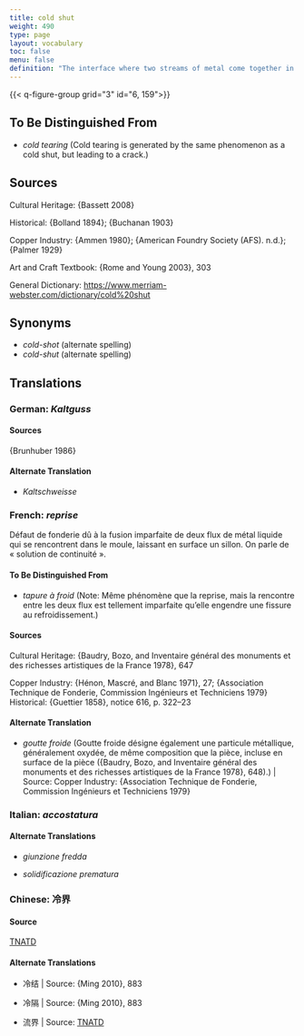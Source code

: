 ```yaml
---
title: cold shut
weight: 490
type: page
layout: vocabulary
toc: false
menu: false
definition: "The interface where two streams of metal come together in the mold but do not fuse properly, often due to premature cooling of the metal in the mold. A cold shut may also describe a hole or void in a cast caused by premature cooling ({Rome and Young 2003}, 303). The cooled metal edges will be rounded in profile."
---
```


{{< q-figure-group grid="3" id="6, 159">}}

## To Be Distinguished From

- *cold tearing* (Cold tearing is generated by the same phenomenon as a cold shut, but leading to a crack.)

## Sources

Cultural Heritage: {Bassett 2008}

Historical: {Bolland 1894}; {Buchanan 1903}

Copper Industry: {Ammen 1980}; {American Foundry Society (AFS). n.d.}; {Palmer 1929}

Art and Craft Textbook: {Rome and Young 2003}, 303

General Dictionary: <https://www.merriam-webster.com/dictionary/cold%20shut>

## Synonyms

- *cold-shot* (alternate spelling)
- *cold-shut* (alternate spelling)

## Translations

<div class="accordion">

### **German**: *Kaltguss*

#### Sources

{Brunhuber 1986}

#### Alternate Translation

- *Kaltschweisse*

### **French**: *reprise*

Défaut de fonderie dû à la fusion imparfaite de deux flux de métal liquide qui se rencontrent dans le moule, laissant en surface un sillon. On parle de « solution de continuité ».

#### To Be Distinguished From

- *tapure à froid* (Note: Même phénomène que la reprise, mais la rencontre entre les deux flux est tellement imparfaite qu’elle engendre une fissure au refroidissement.)

#### Sources

Cultural Heritage: {Baudry, Bozo, and Inventaire général des monuments et des richesses artistiques de la France 1978}, 647

Copper Industry: {Hénon, Mascré, and Blanc 1971}, 27; {Association Technique de Fonderie, Commission Ingénieurs et Techniciens 1979}
Historical: {Guettier 1858}, notice 616, p. 322–23

#### Alternate Translation

- *goutte froide* (Goutte froide désigne également une particule métallique, généralement oxydée, de même composition que la pièce, incluse en surface de la pièce ({Baudry, Bozo, and Inventaire général des monuments et des richesses artistiques de la France 1978}, 648).) | Source: Copper Industry: {Association Technique de Fonderie, Commission Ingénieurs et Techniciens 1979}

### **Italian**: *accostatura*

#### Alternate Translations

- *giunzione fredda*

- *solidificazione prematura*

### **Chinese**: 冷界

#### Source

[TNATD](http://terms.naer.edu.tw/detail/627912/?index=1)

#### Alternate Translations

- 冷结 | Source: {Ming 2010}, 883

- 冷隔 | Source: {Ming 2010}, 883

- 流界 | Source: [TNATD](http://terms.naer.edu.tw/detail/627912/?index=1)

</div>
